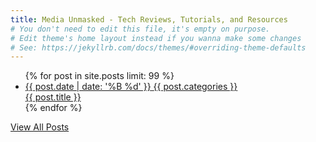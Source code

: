 ```yaml
---
title: Media Unmasked - Tech Reviews, Tutorials, and Resources
# You don't need to edit this file, it's empty on purpose.
# Edit theme's home layout instead if you wanna make some changes
# See: https://jekyllrb.com/docs/themes/#overriding-theme-defaults
---
```

<div class="wrapper scene-element scene-element--fadeUp10">
  <ul class="posts">
    {% for post in site.posts limit: 99 %}
      <li class="post">
        <a href="{{ post.url }}" class="scene-element scene-element--fadeBig" style="background: url({{ site.url }}{{ site.baseurl }}{{ post.image }}) center center no-repeat;">
          <div class="post-details">
            <span class="post-date">{{ post.date | date: '%B %d'  }}</span>
            <span class="post-category">{{ post.categories }}</span>
          </div>
          <span class="post-title">{{ post.title }}</span>
        </a>
      </li>
    {% endfor %}
  </ul>
</div>
<div class="container scene-element scene-element--fadeDown10">
  <div class="center-align"><a href="{{site.url}}/sitemap" class="btn blue darken-4">View All Posts</a></div>
</div>